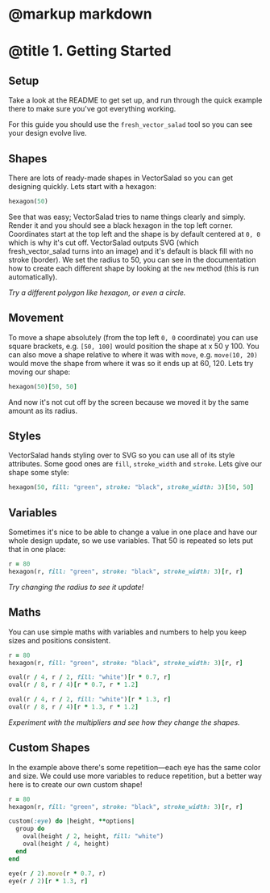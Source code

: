 # @markup markdown
# @title 1. Getting Started

## Setup ##

Take a look at the README to get set up, and run through the quick example there to make sure you've got everything working. 

For this guide you should use the `fresh_vector_salad` tool so you can see your design evolve live.

## Shapes ##

There are lots of ready-made shapes in VectorSalad so you can get designing quickly. Lets start with a hexagon:

```ruby
hexagon(50)
```

See that was easy; VectorSalad tries to name things clearly and simply. Render it and you should see a black hexagon in the top left corner. Coordinates start at the top left and the shape is by default centered at `0, 0` which is why it's cut off. VectorSalad outputs SVG (which fresh_vector_salad turns into an image) and it's default is black fill with no stroke (border). We set the radius to 50, you can see in the documentation how to create each different shape by looking at the `new` method (this is run automatically).

_Try a different polygon like hexagon, or even a circle._

## Movement ##

To move a shape absolutely (from the top left `0, 0` coordinate) you can use square brackets, e.g. `[50, 100]` would position the shape at x 50 y 100. You can also move a shape relative to where it was with `move`, e.g. `move(10, 20)` would move the shape from where it was so it ends up at 60, 120. Lets try moving our shape:

```ruby
hexagon(50)[50, 50]
```

And now it's not cut off by the screen because we moved it by the same amount as its radius.

## Styles ##

VectorSalad hands styling over to SVG so you can use all of its style attributes. Some good ones are `fill`, `stroke_width` and `stroke`. Lets give our shape some style:

```ruby
hexagon(50, fill: "green", stroke: "black", stroke_width: 3)[50, 50]
```

## Variables ##

Sometimes it's nice to be able to change a value in one place and have our whole design update, so we use variables. That 50 is repeated so lets put that in one place:

```ruby
r = 80
hexagon(r, fill: "green", stroke: "black", stroke_width: 3)[r, r]
```

_Try changing the radius to see it update!_

## Maths ##

You can use simple maths with variables and numbers to help you keep sizes and positions consistent.

```ruby
r = 80
hexagon(r, fill: "green", stroke: "black", stroke_width: 3)[r, r]

oval(r / 4, r / 2, fill: "white")[r * 0.7, r]
oval(r / 8, r / 4)[r * 0.7, r * 1.2]

oval(r / 4, r / 2, fill: "white")[r * 1.3, r]
oval(r / 8, r / 4)[r * 1.3, r * 1.2]
```

_Experiment with the multipliers and see how they change the shapes._

## Custom Shapes ##

In the example above there's some repetition—each eye has the same color and size. We could use more variables to reduce repetition, but a better way here is to create our own custom shape!

```ruby
r = 80
hexagon(r, fill: "green", stroke: "black", stroke_width: 3)[r, r]

custom(:eye) do |height, **options|
  group do
    oval(height / 2, height, fill: "white")
    oval(height / 4, height)
  end
end

eye(r / 2).move(r * 0.7, r)
eye(r / 2)[r * 1.3, r]
```
